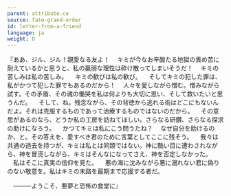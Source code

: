 ```yaml
---
parent: attribute.ce
source: fate-grand-order
id: letter-from-a-friend
language: ja
weight: 0
---
```


『ああ、ジル、ジル！親愛なる友よ！
　キミが今なお辛酸たる地獄の責め苦に耐えているかと思うと、私の羸弱な理性は砕け散ってしまいそうだ！
　キミの苦しみは私の苦しみ。
　キミの歓びは私の歓び。
　そしてキミの犯した罪は、私がかつて犯した罪でもあるのだから！
　人々を愛しながら憎む。憎みながら試す。その矛盾、その魂の慟哭を私は何よりも大切に思い、そして救いたいと思うんだ。
　そして、ね。残念ながら、その背徳から逃れる術はどこにもないんだよ。それは克服するものであって治療するものではないのだから。
　その意思があるのなら、どうか私の工房を訪ねてほしい。さらなる研鑽、さらなる探求の助けになろう。
　かつてキミは私にこう問うたね？
　なぜ自分を助けるのか、と。その答えを、愛すべき君のために言葉としてここに残そう。
　我々は共通の過去を持つが、キミは私とは同類ではない。神に酷い目に遭わされながら、神を冒涜しながら、キミはそんなになってさえ、神を否定しなかった。
　私はそこに真実の信仰を見た。
　悪の海に沈みながら悪に溺れない君に偽りのない敬意を。私はキミの末路を最期まで応援する者だ。

　―――ようこそ、悪夢と恐怖の食堂に』
